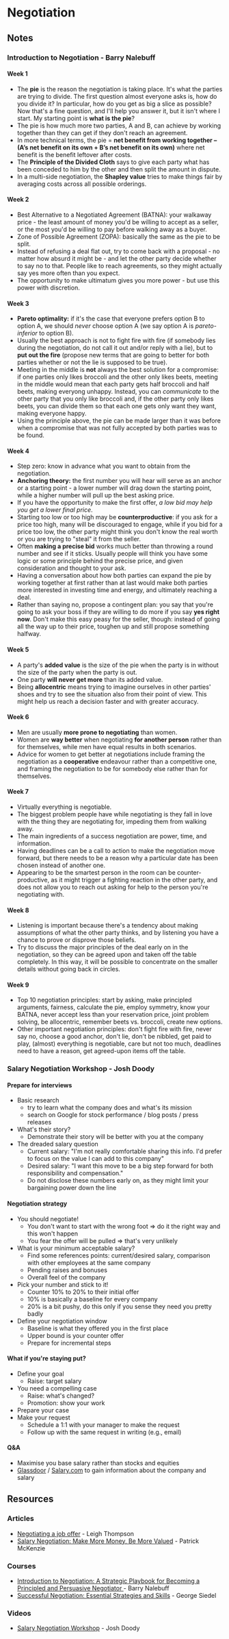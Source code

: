 # Negotiation

## Notes

### Introduction to Negotiation - Barry Nalebuff

#### Week 1

* The **pie** is the reason the negotiation is taking place. It's what the parties are trying to divide. The first question almost everyone asks is, how do you divide it? In particular, how do you get as big a slice as possible? Now that's a fine question, and I'll help you answer it, but it isn't where I start. My starting point is **what is the pie**?
* The pie is how much more two parties, A and B, can achieve by working together than they can get if they don't reach an agreement.
* In more technical terms, the pie = **net benefit from working together – (A’s net benefit on its own + B’s net benefit on its own)** where net benefit is the benefit leftover after costs.
* The **Principle of the Divided Cloth** says to give each party what has been conceded to him by the other and then split the amount in dispute.
* In a multi-side negotiation, the **Shapley value** tries to make things fair by averaging costs across all possible orderings.

#### Week 2

* Best Alternative to a Negotiated Agreement (BATNA): your walkaway price - the least amount of money you'd be willing to accept as a seller, or the most you'd be willing to pay before walking away as a buyer.
* Zone of Possible Agreement (ZOPA): basically the same as the pie to be split.
* Instead of refusing a deal flat out, try to come back with a proposal - no matter how absurd it might be - and let the other party decide whether to say no to that. People like to reach agreements, so they might actually say yes more often than you expect.
* The opportunity to make ultimatum gives you more power - but use this power with discretion.

#### Week 3

* **Pareto optimality:** if it's the case that everyone prefers option B to option A, we should _never_ choose option A (we say option A is _pareto-inferior_ to option B).
* Usually the best approach is not to fight fire with fire (if somebody lies during the negotiation, do not call it out and/or reply with a lie), but to **put out the fire** (propose new terms that are going to better for both parties whether or not the lie is supposed to be true).
* Meeting in the middle is **not** always the best solution for a compromise: if one parties only likes broccoli and the other only likes beets, meeting in the middle would mean that each party gets half broccoli and half beets, making everyong unhappy. Instead, you can _communicate_ to the other party that you only like broccoli and, if the other party only likes beets, you can divide them so that each one gets only want they want, making everyone happy.
* Using the principle above, the pie can be made larger than it was before when a compromise that was not fully accepted by both parties was to be found.

#### Week 4

* Step zero: know in advance what you want to obtain from the negotiation.
* **Anchoring theory:** the first number you will hear will serve as an anchor or a starting point - a lower number will drag down the starting point, while a higher number will pull up the best asking price.
* If you have the opportunity to make the first offer, _a low bid may help you get a lower final price_.
* Starting too low or too high may be **counterproductive**: if you ask for a price too high, many will be discouraged to engage, while if you bid for a price too low, the other party might think you don't know the real worth or you are trying to "steal" it from the seller.
* Often **making a precise bid** works much better than throwing a round number and see if it sticks. Usually people will think you have some logic or some principle behind the precise price, and given consideration and thought to your ask.
* Having a conversation about how both parties can expand the pie by working together at first rather than at last would make both parties more interested in investing time and energy, and ultimately reaching a deal.
* Rather than saying no, propose a contingent plan: you say that you're going to ask your boss if they are willing to do more if you say **yes right now**. Don't make this easy peasy for the seller, though: instead of going all the way up to their price, toughen up and still propose something halfway.

#### Week 5

* A party's **added value** is the size of the pie when the party is in without the size of the party when the party is out.
* One party **will never get more** than its added value.
* Being **allocentric** means trying to imagine ourselves in other parties' shoes and try to see the situation also from their point of view. This might help us reach a decision faster and with greater accuracy.

#### Week 6

* Men are usually **more prone to negotiating** than women.
* Women are **way better** when negotiating **for another person** rather than for themselves, while men have equal results in both scenarios.
* Advice for women to get better at negotiations include framing the negotiation as a **cooperative** endeavour rather than a competitive one, and framing the negotiation to be for somebody else rather than for themselves.

#### Week 7

* Virtually everything is negotiable.
* The biggest problem people have while negotiating is they fall in love with the thing they are negotiating for, impeding them from walking away.
* The main ingredients of a success negotiation are power, time, and information.
* Having deadlines can be a call to action to make the negotiation move forward, but there needs to be a reason why a particular date has been chosen instead of another one.
* Appearing to be the smartest person in the room can be counter-productive, as it might trigger a fighting reaction in the other party, and does not allow you to reach out asking for help to the person you're negotiating with.

#### Week 8

* Listening is important because there's a tendency about making assumptions of what the other party thinks, and by listening you have a chance to prove or disprove those beliefs.
* Try to discuss the major principles of the deal early on in the negotiation, so they can be agreed upon and taken off the table completely. In this way, it will be possible to concentrate on the smaller details without going back in circles.

#### Week 9

* Top 10 negotiation principles: start by asking, make principled arguments, fairness, calculate the pie, employ symmetry, know your BATNA, never accept less than your reservation price, joint problem solving, be allocentric, remember beets vs. broccoli, create new options.
* Other important negotiation principles: don't fight fire with fire, never say no, choose a good anchor, don't lie, don't be nibbled, get paid to play, (almost) everything is negotiable, care but not too much, deadlines need to have a reason, get agreed-upon items off the table.

### Salary Negotiation Workshop - Josh Doody

#### Prepare for interviews

* Basic research
  * try to learn what the company does and what's its mission
  * search on Google for stock performance / blog posts / press releases
* What's their story?
  * Demonstrate their story will be better with you at the company
* The dreaded salary question
  * Current salary: "I'm not really comfortable sharing this info. I'd prefer to focus on the value I can add to this company"
  * Desired salary: "I want this move to be a big step forward for both responsibility and compensation."
  * Do not disclose these numbers early on, as they might limit your bargaining power down the line

#### Negotiation strategy

* You should negotiate!
  * You don't want to start with the wrong foot => do it the right way and this won't happen
  * You fear the offer will be pulled => that's very unlikely
* What is your minimum acceptable salary?
  * Find some references points: current/desired salary, comparison with other employees at the same company
  * Pending raises and bonuses
  * Overall feel of the company
* Pick your number and stick to it!
  * Counter 10% to 20% to their initial offer
  * 10% is basically a baseline for every company
  * 20% is a bit pushy, do this only if you sense they need you pretty badly
* Define your negotiation window
  * Baseline is what they offered you in the first place
  * Upper bound is your counter offer
  * Prepare for incremental steps

#### What if you're staying put?

* Define your goal
  * Raise: target salary
* You need a compelling case
  * Raise: what's changed?
  * Promotion: show your work
* Prepare your case
* Make your request
  * Schedule a 1:1 with your manager to make the request
  * Follow up with the same request in writing (e.g., email)

#### Q\&A

* Maximise you base salary rather than stocks and equities
* [Glassdoor](https://www.glassdoor.co.uk/index.htm) / [Salary.com](https://www.salary.com/) to gain information about the company and salary

## Resources

### Articles

* [Negotiating a job offer](https://www.leighthompson.com/negotiating-a-job-offer/) - Leigh Thompson
* [Salary Negotiation: Make More Money, Be More Valued](https://www.kalzumeus.com/2012/01/23/salary-negotiation/) - Patrick McKenzie

### Courses

* [Introduction to Negotiation: A Strategic Playbook for Becoming a Principled and Persuasive Negotiator ](https://www.coursera.org/learn/negotiation)- Barry Nalebuff
* [Successful Negotiation: Essential Strategies and Skills](https://www.coursera.org/learn/negotiation-skills) - George Siedel

### Videos

* [Salary Negotiation Workshop](https://www.youtube.com/watch?v=sN19aNmjBoU) - Josh Doody

